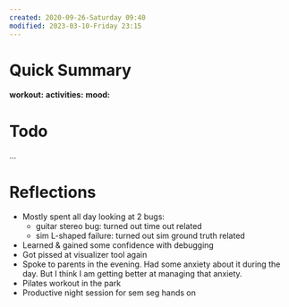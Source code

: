 ```yaml
---
created: 2020-09-26-Saturday 09:40
modified: 2023-03-10-Friday 23:15
---
```


# Quick Summary

**workout:**
**activities:**
**mood:**

# Todo

...

# Reflections
- Mostly spent all day looking at 2 bugs:
  - guitar stereo bug: turned out time out related
  - sim L-shaped failure: turned out sim ground truth related
- Learned & gained some confidence with debugging
- Got pissed at visualizer tool again
- Spoke to parents in the evening. Had some anxiety about it during the day. But I think I am getting better at managing that anxiety.
- Pilates workout in the park
- Productive night session for sem seg hands on
